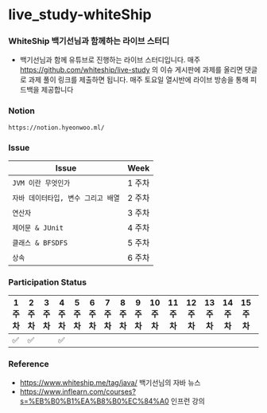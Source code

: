 # live_study-whiteShip

### WhiteShip 백기선님과 함께하는 라이브 스터디

- 백기선님과 함께 유튜브로 진행하는 라이브 스터디입니다. 매주  https://github.com/whiteship/live-study 의 이슈 게시판에 과제를 올리면 댓글로 과제 풀이 링크를 제출하면 됩니다. 매주 토요일 열시반에 라이브 방송을 통해 피드백을 제공합니다 
 
 
 ### Notion
 ```
https://notion.hyeonwoo.ml/
 ```
 
 
 
 
### Issue
|Issue                       |Week              |
|----------------------------|------------------|
|`JVM 이란 무엇인가          `|1 주차             |
|`자바 데이터타입, 변수 그리고 배열`            |2 주차             |
|`연산자`         |3 주차             |
|`제어문 & JUnit`|4 주차             |
|`클래스 & BFSDFS`            |5 주차             |
|`상속`         |6 주차             |




### Participation Status
| 1주차 | 2주차 | 3주차 | 4주차 | 5주차 | 6주차 | 7주차 | 8주차 | 9주차 | 10주차 | 11주차 | 12주차 | 13주차 | 14주차 | 15주차 | 16주차 | 17주차 | 18주차 | 참석율 |
|---| ---| --- | --- | --- | --- | --- | --- | --- | --- | --- | --- | --- | -- | -- | -- | -- | -- | -- |
|:white_check_mark:|:white_check_mark:||:white_check_mark:|||||||||||||| | 16.67% |




### Reference
 
 - https://www.whiteship.me/tag/java/  백기선님의 자바 뉴스
 - https://www.inflearn.com/courses?s=%EB%B0%B1%EA%B8%B0%EC%84%A0 인프런 강의
